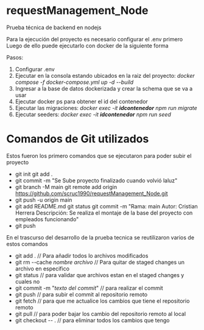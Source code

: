 # requestManagement_Node

Prueba técnica de backend en nodejs

Para la ejecución del proyecto es necesario configurar el .env primero
Luego de ello puede ejecutarlo con docker de la siguiente forma

Pasos:
1. Configurar .env
2. Ejecutar en la consola estando ubicados en la raiz del proyecto: *docker compose -f docker-compose.yml up -d --build*
3. Ingresar a la base de datos dockerizada y crear la schema que se va a usar
4. Ejecutar docker ps para obtener el id del contenedor
5. Ejecutar las migraciones: *docker exec -it **idcontenedor** npm run migrate*
6. Ejecutar seeders: *docker exec -it **idcontenedor** npm run seed*


# Comandos de Git utilizados

Estos fueron los primero comandos que se ejecutaron para poder subir el proyecto

  
 - git init git add .
 - git commit -m "Se Sube proyecto finalizado cuando volvió laluz"
 - git branch -M main git remote add origin https://github.com/scruc1990/requestManagement_Node.git
 - git push -u origin main
 - git add README.md git status git commit -m "Rama: main Autor: Cristian Herrera Descripción: Se realiza el montaje de la base del proyecto con empleados funcionando"
 - git push

En el trascurso del desarrollo de la prueba tecnica se reutilizaron varios de estos comandos

  
 - git add .                                      // Para añadir todos lo archivos modificados
 - git rm --cache *nombre archivo*                // Para quitar de staged changes un archivo en especifico
 - git status                                     // para validar que archivos estan en el staged changes y cuales no
 - git commit -m "*texto del commit*"             // para realizar el commit
 - git push                                       // para subir el commit al repositorio remoto
 - git fetch                                      // para que me actualice los cambios que tiene el repositorio remoto
 - git pull                                       // para poder bajar los cambio del repositorio remoto al local
 - git checkout -- .                              // para eliminar todos los cambios que tengo
